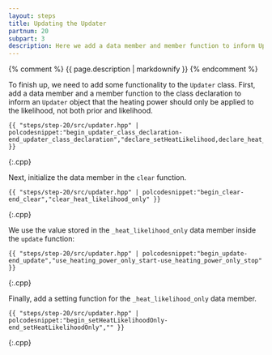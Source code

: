 ```yaml
---
layout: steps
title: Updating the Updater
partnum: 20
subpart: 3
description: Here we add a data member and member function to inform Updater that only the likelihood should be heated
---
```

{% comment %}
{{ page.description | markdownify }}
{% endcomment %}

To finish up, we need to add some functionality to the `Updater` class. First, add a data member and a member function to the class declaration to inform an `Updater` object that the heating power should only be applied to the likelihood, not both prior and likelihood.
~~~~~~
{{ "steps/step-20/src/updater.hpp" | polcodesnippet:"begin_updater_class_declaration-end_updater_class_declaration","declare_setHeatLikelihood,declare_heat_likelihood_only_data" }}
~~~~~~
{:.cpp}

Next, initialize the data member in the `clear` function.
~~~~~~
{{ "steps/step-20/src/updater.hpp" | polcodesnippet:"begin_clear-end_clear","clear_heat_likelihood_only" }}
~~~~~~
{:.cpp}

We use the value stored in the `_heat_likelihood_only` data member inside the `update` function:
~~~~~~
{{ "steps/step-20/src/updater.hpp" | polcodesnippet:"begin_update-end_update","use_heating_power_only_start-use_heating_power_only_stop" }}
~~~~~~
{:.cpp}

Finally, add a setting function for the `_heat_likelihood_only` data member.
~~~~~~
{{ "steps/step-20/src/updater.hpp" | polcodesnippet:"begin_setHeatLikelihoodOnly-end_setHeatLikelihoodOnly","" }}
~~~~~~
{:.cpp}

